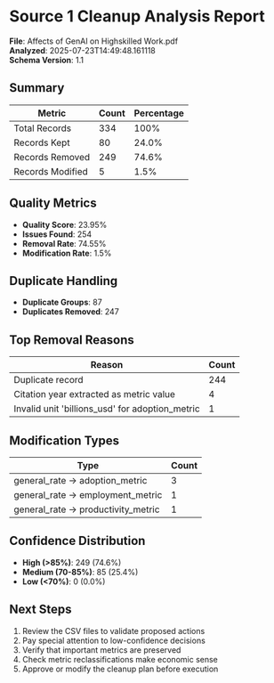 # Source 1 Cleanup Analysis Report

**File**: Affects of GenAI on Highskilled Work.pdf  
**Analyzed**: 2025-07-23T14:49:48.161118  
**Schema Version**: 1.1

## Summary

| Metric | Count | Percentage |
|--------|-------|------------|
| Total Records | 334 | 100% |
| Records Kept | 80 | 24.0% |
| Records Removed | 249 | 74.6% |
| Records Modified | 5 | 1.5% |

## Quality Metrics

- **Quality Score**: 23.95%
- **Issues Found**: 254
- **Removal Rate**: 74.55%
- **Modification Rate**: 1.5%

## Duplicate Handling

- **Duplicate Groups**: 87
- **Duplicates Removed**: 247

## Top Removal Reasons

| Reason | Count |
|--------|-------|
| Duplicate record | 244 |
| Citation year extracted as metric value | 4 |
| Invalid unit 'billions_usd' for adoption_metric | 1 |

## Modification Types

| Type | Count |
|------|-------|
| general_rate → adoption_metric | 3 |
| general_rate → employment_metric | 1 |
| general_rate → productivity_metric | 1 |

## Confidence Distribution

- **High (>85%)**: 249 (74.6%)
- **Medium (70-85%)**: 85 (25.4%)
- **Low (<70%)**: 0 (0.0%)

## Next Steps

1. Review the CSV files to validate proposed actions
2. Pay special attention to low-confidence decisions
3. Verify that important metrics are preserved
4. Check metric reclassifications make economic sense
5. Approve or modify the cleanup plan before execution
